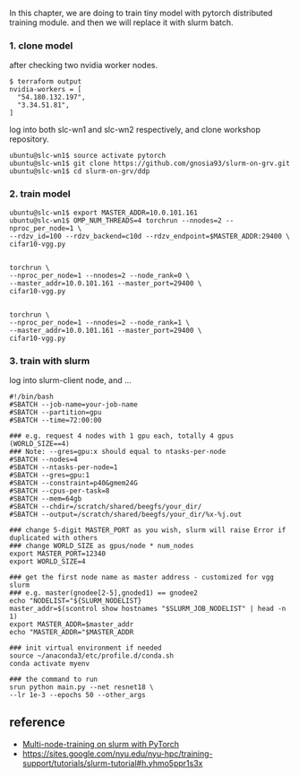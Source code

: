 In this chapter, we are doing to train tiny model with pytorch distributed training module.
and then we will replace it with slurm batch.

### 1. clone model ###

after checking two nvidia worker nodes.
```
$ terraform output
nvidia-workers = [
  "54.180.132.197",
  "3.34.51.81",
]
```
log into both slc-wn1 and slc-wn2 respectively, and clone workshop repository. 
```
ubuntu@slc-wn1$ source activate pytorch
ubuntu@slc-wn1$ git clone https://github.com/gnosia93/slurm-on-grv.git
ubuntu@slc-wn1$ cd slurm-on-grv/ddp
```


### 2. train model ###
```
ubuntu@slc-wn1$ export MASTER_ADDR=10.0.101.161
ubuntu@slc-wn1$ OMP_NUM_THREADS=4 torchrun --nnodes=2 --nproc_per_node=1 \
--rdzv_id=100 --rdzv_backend=c10d --rdzv_endpoint=$MASTER_ADDR:29400 \
cifar10-vgg.py


torchrun \
--nproc_per_node=1 --nnodes=2 --node_rank=0 \
--master_addr=10.0.101.161 --master_port=29400 \
cifar10-vgg.py


torchrun \
--nproc_per_node=1 --nnodes=2 --node_rank=1 \
--master_addr=10.0.101.161 --master_port=29400 \
cifar10-vgg.py

```




### 3. train with slurm ###
log into slurm-client node, and ...

```
#!/bin/bash
#SBATCH --job-name=your-job-name
#SBATCH --partition=gpu
#SBATCH --time=72:00:00

### e.g. request 4 nodes with 1 gpu each, totally 4 gpus (WORLD_SIZE==4)
### Note: --gres=gpu:x should equal to ntasks-per-node
#SBATCH --nodes=4
#SBATCH --ntasks-per-node=1
#SBATCH --gres=gpu:1
#SBATCH --constraint=p40&gmem24G
#SBATCH --cpus-per-task=8
#SBATCH --mem=64gb
#SBATCH --chdir=/scratch/shared/beegfs/your_dir/
#SBATCH --output=/scratch/shared/beegfs/your_dir/%x-%j.out

### change 5-digit MASTER_PORT as you wish, slurm will raise Error if duplicated with others
### change WORLD_SIZE as gpus/node * num_nodes
export MASTER_PORT=12340
export WORLD_SIZE=4

### get the first node name as master address - customized for vgg slurm
### e.g. master(gnodee[2-5],gnoded1) == gnodee2
echo "NODELIST="${SLURM_NODELIST}
master_addr=$(scontrol show hostnames "$SLURM_JOB_NODELIST" | head -n 1)
export MASTER_ADDR=$master_addr
echo "MASTER_ADDR="$MASTER_ADDR

### init virtual environment if needed
source ~/anaconda3/etc/profile.d/conda.sh
conda activate myenv

### the command to run
srun python main.py --net resnet18 \
--lr 1e-3 --epochs 50 --other_args
```

## reference ##

* [Multi-node-training on slurm with PyTorch](https://gist.github.com/TengdaHan/1dd10d335c7ca6f13810fff41e809904)
* https://sites.google.com/nyu.edu/nyu-hpc/training-support/tutorials/slurm-tutorial#h.yhmo5ppr1s3x

